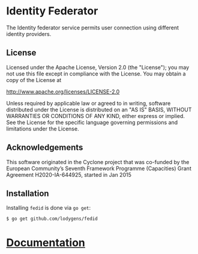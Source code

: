Identity Federator
==================

The Identity federator service permits user connection using different
identity providers.

License
-------

Licensed under the Apache License, Version 2.0 (the "License"); you
may not use this file except in compliance with the License.  You may
obtain a copy of the License at

http://www.apache.org/licenses/LICENSE-2.0

Unless required by applicable law or agreed to in writing, software
distributed under the License is distributed on an "AS IS" BASIS,
WITHOUT WARRANTIES OR CONDITIONS OF ANY KIND, either express or
implied.  See the License for the specific language governing
permissions and limitations under the License.

Acknowledgements
----------------

This software originated in the Cyclone project that was co-funded
by the European Community’s Seventh Framework Programme (Capacities)
Grant Agreement H2020-IA-644925, started in Jan 2015


Installation
------------

Installing `fedid` is done via `go get`:

```sh
$ go get github.com/lodygens/fedid
```

[Documentation](doc/fedid.md)
=============

